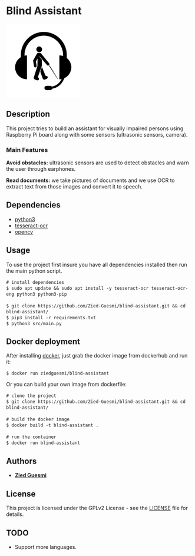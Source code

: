 # Blind Assistant
![logo](./logo.png)


## Description
This project tries to build an assistant for visually impaired persons using Raspberry Pi board along with some sensors (ultrasonic sensors, camera).


### Main Features
**Avoid obstacles:** ultrasonic sensors are used to detect obstacles and warn the user through earphones.

**Read documents:** we take pictures of documents and we use OCR to extract text from those images and convert it to speech.


## Dependencies
- [python3](https://www.python.org/)  
- [tesseract-ocr](https://github.com/tesseract-ocr/tesseract)  
- [opencv](https://opencv.org/)


## Usage
To use the project first insure you have all dependencies installed then run the main python script.

    # install dependencies
    $ sudo apt update && sudo apt install -y tesseract-ocr tesseract-ocr-eng python3 python3-pip

    $ git clone https://github.com/Zied-Guesmi/blind-assistant.git && cd blind-assistant/
    $ pip3 install -r requirements.txt
    $ python3 src/main.py


## Docker deployment
After installing [docker](https://docs.docker.com/install/), just grab the docker image from dockerhub and run it:

    $ docker run ziedguesmi/blind-assistant

Or you can build your own image from dockerfile:

    # clone the project
    $ git clone https://github.com/Zied-Guesmi/blind-assistant.git && cd blind-assistant/

    # build the docker image
    $ docker build -t blind-assistant .

    # run the container
    $ docker run blind-assistant


## Authors
- **[Zied Guesmi](https://github.com/Zied-Guesmi)**


## License
This project is licensed under the GPLv2 License - see the [LICENSE](https://github.com/Zied-Guesmi/blind-assistant/blob/master/LICENSE) file for details.


## TODO
- Support more languages.
